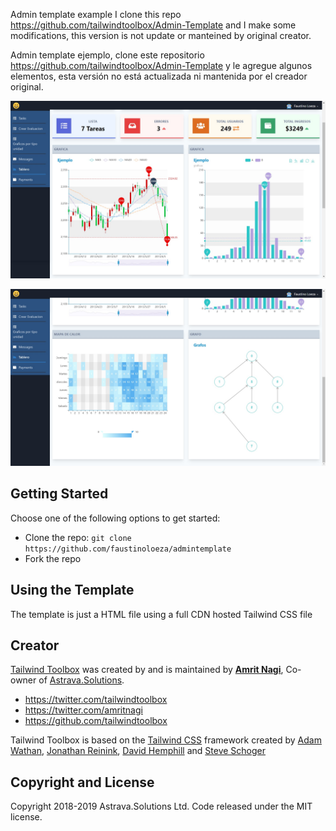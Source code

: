 Admin template example I clone this repo https://github.com/tailwindtoolbox/Admin-Template and I make some modifications, this version is not update or manteined by original creator.

Admin template ejemplo, clone este repositorio https://github.com/tailwindtoolbox/Admin-Template y le agregue algunos elementos, esta versión no está actualizada ni mantenida por el creador original.

![](img\admin.jpg)

![](img\admin2.jpg)

## Getting Started

Choose one of the following options to get started:

- Clone the repo: `git clone https://github.com/faustinoloeza/admintemplate`
- Fork the repo

## Using the Template

The template is just a HTML file using a full CDN hosted Tailwind CSS file

## Creator 

[Tailwind Toolbox](https://www.tailwindtoolbox.com/) was created by and is maintained by **[Amrit Nagi](https://amritnagi.info/)**, Co-owner of [Astrava.Solutions](https://astrava.solutions/).

- https://twitter.com/tailwindtoolbox
- https://twitter.com/amritnagi
- https://github.com/tailwindtoolbox

Tailwind Toolbox is based on the [Tailwind CSS](https://www.tailwindcss.com/) framework created by [Adam Wathan](https://twitter.com/adamwathan), [Jonathan Reinink](https://twitter.com/reinink), [David Hemphill](https://twitter.com/davidhemphill) and [Steve Schoger](https://twitter.com/steveschoger)

## Copyright and License

Copyright 2018-2019 Astrava.Solutions Ltd. Code released under the MIT license.


